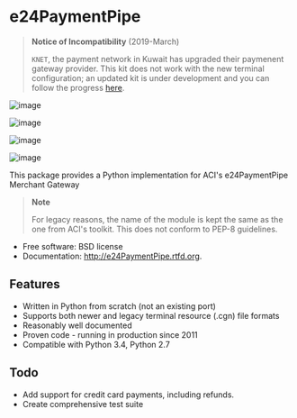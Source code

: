 e24PaymentPipe
==============

> **Notice of Incompatibility** (2019-March)
>
> `KNET`, the payment network in Kuwait has upgraded their paymenent gateway provider. This kit does not work with the new terminal configuration; an updated kit is under development and you can follow the progress [here](https://github.com/burhan/ipay).


![image](https://badge.fury.io/py/e24PaymentPipe.png%0A%20:target:%20http://badge.fury.io/py/e24PaymentPipe)

![image](https://travis-ci.org/burhan/e24PaymentPipe.png?branch=master%0A%20%20%20%20%20:target:%20https://travis-ci.org/burhan/e24PaymentPipe)

![image](https://img.shields.io/pypi/pyversions/e24PaymentPipe.svg)

![image](https://img.shields.io/badge/Reviewed_by-Hound-8E64B0.svg)

This package provides a Python implementation for ACI's e24PaymentPipe Merchant Gateway

> **Note**
>
> For legacy reasons, the name of the module is kept the same as the one from ACI's toolkit. This does not conform to PEP-8 guidelines.

-   Free software: BSD license
-   Documentation: <http://e24PaymentPipe.rtfd.org>.

Features
--------

-   Written in Python from scratch (not an existing port)
-   Supports both newer and legacy terminal resource (.cgn) file formats
-   Reasonably well documented
-   Proven code - running in production since 2011
-   Compatible with Python 3.4, Python 2.7

Todo
----

-   Add support for credit card payments, including refunds.
-   Create comprehensive test suite

